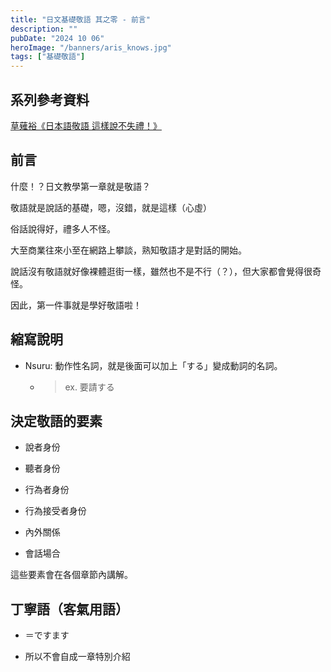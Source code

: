 ```yaml
---
title: "日文基礎敬語 其之零 - 前言"
description: ""
pubDate: "2024 10 06"
heroImage: "/banners/aris_knows.jpg"
tags: ["基礎敬語"]
---
```


## 系列參考資料

[草薙裕《日本語敬語 這樣說不失禮！》](https://www.books.com.tw/products/0010359995)


## 前言

什麼！？日文教學第一章就是敬語？

敬語就是說話的基礎，嗯，沒錯，就是這樣（心虛）

俗話說得好，禮多人不怪。

大至商業往來小至在網路上攀談，熟知敬語才是對話的開始。

說話沒有敬語就好像裸體逛街一樣，雖然也不是不行（？），但大家都會覺得很奇怪。

因此，第一件事就是學好敬語啦！

## 縮寫說明

- Nsuru: 動作性名詞，就是後面可以加上「する」變成動詞的名詞。

    - > ex. 要請する

## 決定敬語的要素

- 說者身份

- 聽者身份

- 行為者身份

- 行為接受者身份

- 內外關係

- 會話場合

這些要素會在各個章節內講解。

## 丁寧語（客氣用語）

- ＝ですます

- 所以不會自成一章特別介紹




